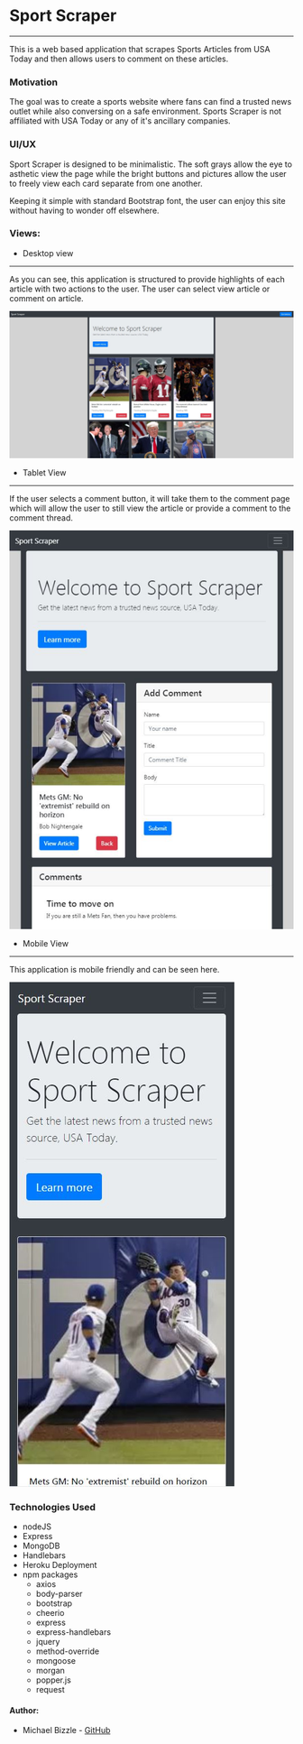 # Sport Scraper
***
This is a web based application that scrapes Sports Articles from USA Today and then allows users to comment on these articles. 

### Motivation

The goal was to create a sports website where fans can find a trusted news outlet while also conversing on a safe environment. Sports Scraper is not affiliated with USA Today or any of it's ancillary companies.

### UI/UX

Sport Scraper is designed to be minimalistic. The soft grays allow the eye to asthetic view the page while the bright buttons and pictures allow the user to freely view each card separate from one another. 

Keeping it simple with standard Bootstrap font, the user can enjoy this site without having to wonder off elsewhere. 

### Views:
* Desktop view 
***
As you can see, this application is structured to provide highlights of each article with two actions to the user.  The user can select view article or comment on article. 

![Desktop View](/public/images/screenshots/desktop.JPG)


* Tablet View
***

If the user selects a comment button, it will take them to the comment page which will allow the user to still view the article or provide a comment to the comment thread. 

![Tablet View](/public/images/screenshots/tablet.JPG)


* Mobile View
***

This application is mobile friendly and can be seen here. 

![Mobile View](/public/images/screenshots/mobile.JPG)



### Technologies Used 
* nodeJS
* Express
* MongoDB
* Handlebars
* Heroku Deployment 
* npm packages
    * axios
    * body-parser
    * bootstrap
    * cheerio
    * express
    * express-handlebars
    * jquery
    * method-override
    * mongoose
    * morgan
    * popper.js
    * request

#### Author:
* Michael Bizzle - [GitHub](https://github.com/mbizzle1464)
